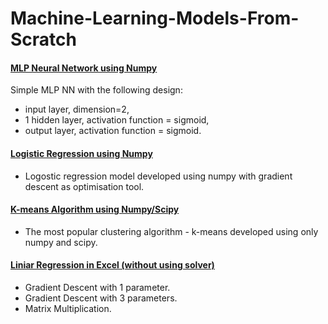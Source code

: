 # Machine-Learning-Models-From-Scratch

#### [MLP Neural Network using Numpy](https://github.com/arendarski/Machine-Learning-Models-From-Scratch/blob/main/simple%20mlp%20neural%20network%20using%20numpy.ipynb)
 Simple MLP NN with the following design:
 - input layer, dimension=2, 
 - 1 hidden layer, activation function = sigmoid,
- output layer, activation function = sigmoid.

#### [Logistic Regression using Numpy](https://github.com/arendarski/Machine-Learning-Models-From-Scratch/blob/main/logistic%20regression%20using%20numpy.ipynb)
- Logostic regression model developed using numpy with gradient descent as optimisation tool.

#### [K-means Algorithm using Numpy/Scipy](https://github.com/arendarski/Machine-Learning-Models-From-Scratch/blob/main/k-means_using%20numpy%20and%20scipy.ipynb)
-  The most popular clustering algorithm - k-means developed using only numpy and scipy.  

#### [Liniar Regression in Excel (without using solver)](https://github.com/arendarski/Machine-Learning-Models-From-Scratch/blob/main/linear%20regression%20using%20gradient%20descent%20and%20matrix%20mult.%20in%20excel.xlsx)
- Gradient Descent with 1 parameter.
- Gradient Descent with 3 parameters.
- Matrix Multiplication.
